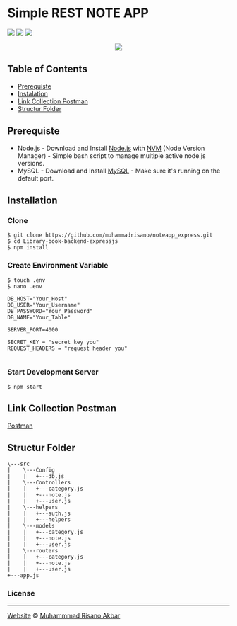 # Simple REST NOTE APP
![](https://img.shields.io/badge/Code%20Style-Standard-yellow.svg)
![](https://img.shields.io/badge/Dependencies-Express-green.svg)
![](https://img.shields.io/badge/License-Beerware-yellowgreen.svg)

<p align="center">
  <a href="https://nodejs.org/">
    <img src="https://cdn-images-1.medium.com/max/871/1*d2zLEjERsrs1Rzk_95QU9A.png">
  </a>
</p>


## Table of Contents

- [Prerequiste](#prerequiste)
- [Instalation](#installation)
- [Link Collection Postman](#link-collection-postman)
- [Structur Folder](#structur-folder)


## Prerequiste
- Node.js - Download and Install [Node.js](https://nodejs.org/en/) with [NVM](https://github.com/creationix/nvm) (Node Version Manager) - Simple bash script to manage multiple active node.js versions.
- MySQL - Download and Install [MySQL](https://www.mysql.com/downloads/) - Make sure it's running on the default port.  

## Installation
### Clone
```
$ git clone https://github.com/muhammadrisano/noteapp_express.git
$ cd Library-book-backend-expressjs
$ npm install
```

### Create Environment Variable
```
$ touch .env
$ nano .env
```

```
DB_HOST="Your_Host"
DB_USER="Your_Username"
DB_PASSWORD="Your_Password"
DB_NAME="Your_Table"

SERVER_PORT=4000

SECRET_KEY = "secret key you"
REQUEST_HEADERS = "request header you"


```
### Start Development Server
```
$ npm start
```
## Link Collection Postman
[Postman](https://www.getpostman.com/collections/fbce4987f2985188f339)

## Structur Folder
```
\---src
|    \---Config
|    |   +---db.js            
|    \---Controllers
|    |   +---category.js
|    |   +---note.js
|    |   +---user.js
|    \---helpers
|    |   +---auth.js
|    |   +---helpers
|    \---models
|    |   +---category.js
|    |   +---note.js
|    |   +---user.js
|    \---routers
|    |   +---category.js
|    |   +---note.js
|    |   +---user.js
+---app.js
```


### License
----

[Website](http://muhammadrisano.online) © [Muhammmad Risano Akbar](https://github.com/muhammadrisano/)
